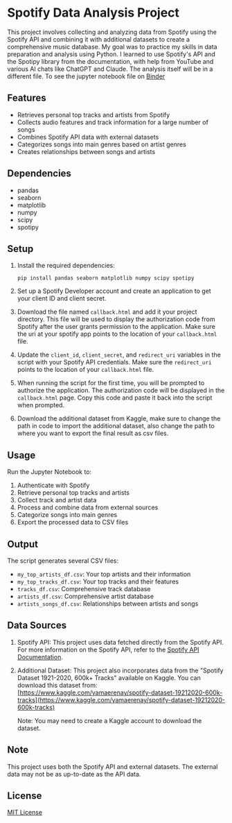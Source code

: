 # Spotify Data Analysis Project

This project involves collecting and analyzing data from Spotify using the Spotify API and combining it with additional datasets to create a comprehensive music database.
My goal was to practice my skills in data preparation and analysis using Python.
I learned to use Spotify's API and the Spotipy library from the documentation, with help from YouTube and various AI chats like ChatGPT and Claude.
The analysis itself will be in a different file.
To see the jupyter notebook file on [Binder](https://mybinder.org/v2/gh/Maayan182/Spotify-Analysis/892349484751e28df115ed0d2d2781290f020d7b?urlpath=lab%2Ftree%2FCreating%20_Database.ipynb)


## Features

- Retrieves personal top tracks and artists from Spotify
- Collects audio features and track information for a large number of songs
- Combines Spotify API data with external datasets
- Categorizes songs into main genres based on artist genres
- Creates relationships between songs and artists

## Dependencies

- pandas
- seaborn
- matplotlib
- numpy
- scipy
- spotipy

## Setup

1. Install the required dependencies:
   ```
   pip install pandas seaborn matplotlib numpy scipy spotipy
   ```

2. Set up a Spotify Developer account and create an application to get your client ID and client secret.

3. Download the file named `callback.html` and add it your project directory. This file will be used to display the authorization code from Spotify after the user grants permission to the application. Make sure the uri at your spotify app points to the location of your `callback.html` file.

4. Update the `client_id`, `client_secret`, and `redirect_uri` variables in the script with your Spotify API credentials. Make sure the `redirect_uri` points to the location of your `callback.html` file.

5. When running the script for the first time, you will be prompted to authorize the application. The authorization code will be displayed in the `callback.html` page. Copy this code and paste it back into the script when prompted.

6. Download the additional dataset from Kaggle, make sure to change the path in code to import the additional dataset, also change the path to where you want to export the final result as csv files.

## Usage

Run the Jupyter Notebook to:
1. Authenticate with Spotify
2. Retrieve personal top tracks and artists
3. Collect track and artist data
4. Process and combine data from external sources
5. Categorize songs into main genres
6. Export the processed data to CSV files

## Output

The script generates several CSV files:
- `my_top_artists_df.csv`: Your top artists and their information
- `my_top_tracks_df.csv`: Your top tracks and their features
- `tracks_df.csv`: Comprehensive track database
- `artists_df.csv`: Comprehensive artist database
- `artists_songs_df.csv`: Relationships between artists and songs

## Data Sources

1. Spotify API: This project uses data fetched directly from the Spotify API. For more information on the Spotify API, refer to the [Spotify API Documentation](https://developer.spotify.com/documentation/web-api/).

2. Additional Dataset: This project also incorporates data from the "Spotify Dataset 1921-2020, 600k+ Tracks" available on Kaggle. You can download this dataset from:
   [https://www.kaggle.com/yamaerenay/spotify-dataset-19212020-600k-tracks](https://www.kaggle.com/yamaerenay/spotify-dataset-19212020-600k-tracks)

   Note: You may need to create a Kaggle account to download the dataset.

## Note

This project uses both the Spotify API and external datasets. The external data may not be as up-to-date as the API data.

## License

[MIT License](https://opensource.org/licenses/MIT)
